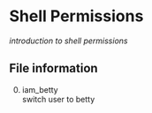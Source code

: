 # Shell Permissions  
*introduction to shell permissions*  
## File information 

0. iam_betty  
switch user to betty  
 
